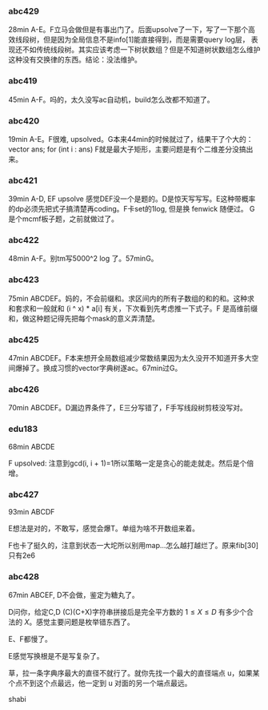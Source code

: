 ### abc429
28min A-E。F立马会做但是有事出门了。后面upsolve了一下，写了一下那个高效线段树，但是因为全局信息不是info[1]能直接得到，而是需要query log层， 表现还不如传统线段树。其实应该考虑一下树状数组？但是不知道树状数组怎么维护这种没有交换律的东西。结论：没法维护。

### abc419
45min A-F。吗的，太久没写ac自动机，build怎么改都不知道了。

### abc420
19min A-E。F很难, upsolved。G本来44min的时候就过了，结果干了个大的：vector<i64> ans; for (int i : ans)
F就是最大子矩形，主要问题是有个二维差分没搞出来。

### abc421

39min A-D, EF upsolve 感觉DEF没一个是题的。D是惊天写写写。E这种带概率的dp必须先把式子搞清楚再coding。F卡set的1log, 但是换 fenwick 随便过。 G是个mcmf板子题，之前就做过了。


### abc422

48min A-F。别tm写5000^2 log 了。57minG。


### abc423

75min ABCDEF。妈的，不会前缀和。求区间内的所有子数组的和的和。这种求和套求和一般就和 (i ^ x) * a[i] 有关，下次看到先考虑推一下式子。F 是高维前缀和，做这种题记得先把每个mask的意义弄清楚。



### abc425

47min ABCDEF。F本来想开全局数组减少常数结果因为太久没开不知道开多大空间爆掉了。换成习惯的vector字典树遂ac。67min过G。



### abc426

70min ABCDEF。D漏边界条件了，E三分写错了，F手写线段树剪枝没写对。



### edu183

68min ABCDE

F upsolved: 注意到gcd(i, i + 1)=1所以策略一定是贪心的能走就走。然后是个倍增。



### abc427

93min ABCDF

E想法是对的，不敢写，感觉会爆T。单组为啥不开数组来着。

F也卡了挺久的，注意到状态一大坨所以别用map...怎么越打越烂了。原来fib[30]只有2e6



### abc428 

67min ABCEF, D不会做，鉴定为糖丸了。

D问你，给定C,D (C)(C+X)字符串拼接后是完全平方数的 $1 \le X \le D$ 有多少个合法的 $X$。感觉主要问题是枚举错东西了。



E、F都慢了。

E感觉写换根是不是写复杂了。

草，拉一条字典序最大的直径不就行了。就你先找一个最大的直径端点 u，如果某个点不到这个点最远，他一定到 u 对面的另一个端点最远。

shabi








